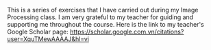 This is a series of exercises that I have carried out during my Image Processing class. I am very grateful to my teacher for guiding and supporting me throughout the course. Here is the link to my teacher's Google Scholar page: https://scholar.google.com.vn/citations?user=XquTMewAAAAJ&hl=vi
